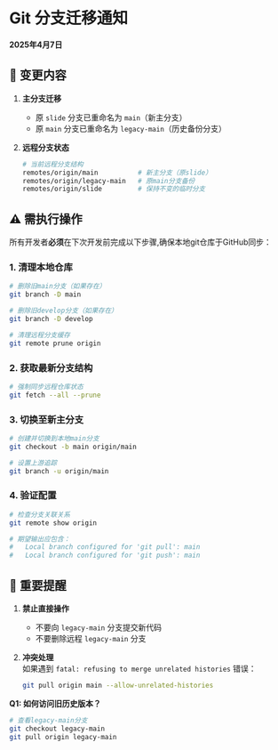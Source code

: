 # Git 分支迁移通知

**2025年4月7日**  

## 🔄 变更内容
1. **主分支迁移**  
   - 原 `slide` 分支已重命名为 `main`（新主分支）
   - 原 `main` 分支已重命名为 `legacy-main`（历史备份分支）

2. **远程分支状态**  
   ```bash
   # 当前远程分支结构
   remotes/origin/main          # 新主分支（原slide）
   remotes/origin/legacy-main   # 原main分支备份
   remotes/origin/slide         # 保持不变的临时分支
   ```

## ⚠️ 需执行操作
所有开发者**必须**在下次开发前完成以下步骤,确保本地git仓库于GitHub同步：

### 1. 清理本地仓库
```bash
# 删除旧main分支（如果存在）
git branch -D main

# 删除旧develop分支（如果存在）
git branch -D develop

# 清理远程分支缓存
git remote prune origin
```

### 2. 获取最新分支结构
```bash
# 强制同步远程仓库状态
git fetch --all --prune
```

### 3. 切换至新主分支
```bash
# 创建并切换到本地main分支
git checkout -b main origin/main

# 设置上游追踪
git branch -u origin/main
```

### 4. 验证配置
```bash
# 检查分支关联关系
git remote show origin

# 期望输出应包含：
#   Local branch configured for 'git pull': main
#   Local branch configured for 'git push': main
```

## 🚨 重要提醒
1. **禁止直接操作**  
   - 不要向 `legacy-main` 分支提交新代码
   - 不要删除远程 `legacy-main` 分支

2. **冲突处理**  
   如果遇到 `fatal: refusing to merge unrelated histories` 错误：
   ```bash
   git pull origin main --allow-unrelated-histories
   ```



**Q1: 如何访问旧历史版本？**  
```bash
# 查看legacy-main分支
git checkout legacy-main
git pull origin legacy-main
```



